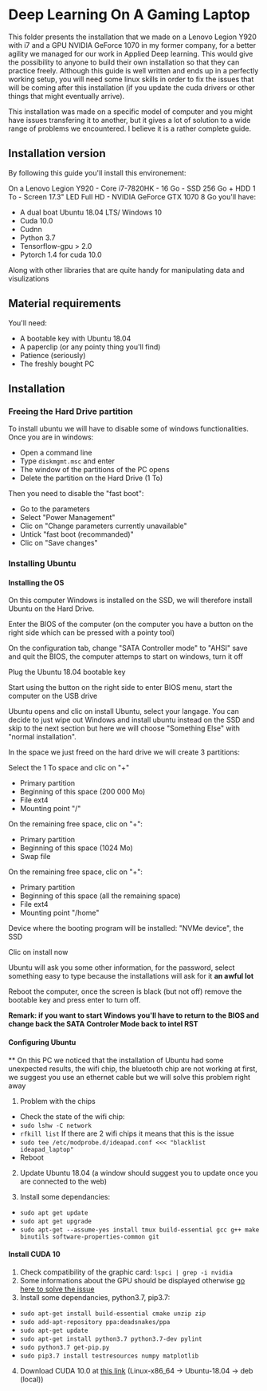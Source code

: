 # Deep Learning On A Gaming Laptop
This folder presents the installation that we made on a Lenovo Legion Y920 with i7 and a GPU NVIDIA GeForce 1070 in my former company, for a better agility we managed for our work in Applied Deep learning. This would give the possibility to anyone to build their own installation so that they can practice freely.
Although this guide is well written and ends up in a perfectly working setup, you will need some linux skills in order to fix the issues that will be coming after this installation (if you update the cuda drivers or other things that might eventually arrive).

This installation was made on a specific model of computer and you might have issues transfering it to another, but it gives a lot of solution to a wide range of problems we encountered. I believe it is a rather complete guide.

## Installation version
By following this guide you'll install this environement:

On a Lenovo Legion Y920 - Core i7-7820HK - 16 Go - SSD 256 Go + HDD 1 To - Screen 17.3" LED Full HD - NVIDIA GeForce GTX 1070 8 Go you'll have:

* A dual boat Ubuntu 18.04 LTS/ Windows 10
* Cuda 10.0
* Cudnn
* Python 3.7
* Tensorflow-gpu > 2.0
* Pytorch 1.4  for cuda 10.0


Along with other libraries that are quite handy for manipulating data and visulizations

## Material requirements
You'll need:
* A bootable key with Ubuntu 18.04
* A paperclip (or any pointy thing you'll find)
* Patience (seriously)
* The freshly bought PC 

## Installation

### Freeing the Hard Drive partition
To install ubuntu we will have to disable some of windows functionalities. Once you are in windows:

* Open a command line
* Type `diskmgmt.msc` and enter
* The window of the partitions of the PC opens
* Delete the partition on the Hard Drive (1 To)

Then you need to disable the "fast boot":
* Go to the parameters
* Select "Power Management"
* Clic on "Change parameters currently unavailable"
* Untick "fast boot (recommanded)"
* Clic on "Save changes"


### Installing Ubuntu

#### Installing the OS
On this computer Windows is installed on the SSD, we will therefore install Ubuntu on the Hard Drive.

Enter the BIOS of the computer (on the computer you have a button on the right side which can be pressed with a pointy tool)

On the configuration tab, change "SATA Controller mode" to "AHSI" save and quit the BIOS, the computer attemps to start on windows, turn it off

Plug the Ubuntu 18.04 bootable key 

Start using the button on the right side to enter BIOS menu, start the computer on the USB drive

Ubuntu opens and clic on install Ubuntu, select your langage.
You can decide to just wipe out Windows and install ubuntu instead on the SSD and skip to the next section but here we will choose "Something Else" with "normal installation". 

In the space we just freed on the hard drive we will create 3 partitions:

Select the 1 To space and clic on "+"

* Primary partition
* Beginning of this space (200 000 Mo)
* File ext4
* Mounting point "/"

On the remaining free space, clic on "+":
* Primary partition
* Beginning of this space (1024 Mo)
* Swap file

On the remaining free space, clic on "+":
* Primary partition
* Beginning of this space (all the remaining space)
* File ext4
* Mounting point "/home"

Device where the booting program will be installed: "NVMe device", the SSD

Clic on install now

Ubuntu will ask you some other information, for the password, select something easy to type because the installations will ask for it **an awful lot**

Reboot the computer, once the screen is black (but not off) remove the bootable key and press enter to turn off.

**Remark: if you want to start Windows you'll have to return to the BIOS and change back the SATA Controler Mode back to intel RST**

#### Configuring Ubuntu

** On this PC we noticed that the installation of Ubuntu had some unexpected results, the wifi chip, the bluetooth chip are not working at first, we suggest you use an ethernet cable but we will solve this problem right away

1. Problem with the chips
  * Check the state of the wifi chip:
  * `sudo lshw -C network`
  * `rfkill list`
If there are 2 wifi chips it means that this is the issue
  * `sudo tee /etc/modprobe.d/ideapad.conf <<< "blacklist ideapad_laptop"`
  * Reboot


2. Update Ubuntu 18.04 (a window should suggest you to update once you are connected to the web)

3. Install some dependancies:
  * `sudo apt get update`
  * `sudo apt get upgrade`
  * `sudo apt-get --assume-yes install tmux build-essential gcc g++ make binutils software-properties-common git`

#### Install CUDA 10
1. Check compatibility of the graphic card: `lspci | grep -i nvidia`
2. Some informations about the GPU should be displayed otherwise g[o here to solve the issue](https://docs.nvidia.com/cuda/archive/10.0/)
3. Install some dependancies, python3.7, pip3.7:
  * `sudo apt-get install build-essential cmake unzip zip`
  * `sudo add-apt-repository ppa:deadsnakes/ppa`
  * `sudo apt-get update`
  * `sudo apt-get install python3.7 python3.7-dev pylint`
  * `sudo python3.7 get-pip.py`
  * `sudo pip3.7 install testresources numpy matplotlib`
4. Download CUDA 10.0 at [this link](https://developer.nvidia.com/cuda-10.0-download-archive) (Linux-x86_64  -> Ubuntu-18.04  -> deb (local))




 











